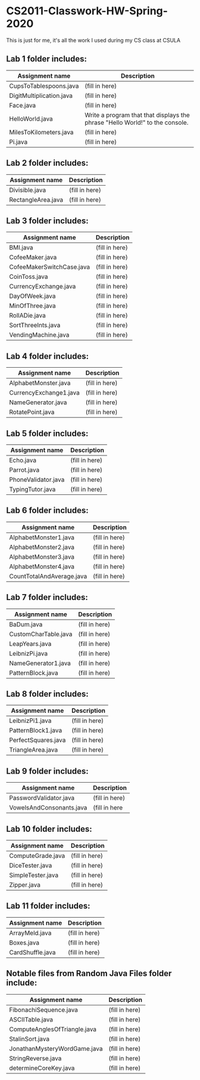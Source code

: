 # CS2011-Classwork-HW-Spring-2020
This is just for me, it's all the work I used during my CS class at CSULA
## Lab 1 folder includes:
Assignment name  | Description
-------------    | -------------
CupsToTablespoons.java     | (fill in here)
DigitMultiplication.java     | (fill in here)
Face.java     | (fill in here)
HelloWorld.java     | Write a program that that displays the phrase "Hello World!" to the console.
MilesToKilometers.java     | (fill in here)
Pi.java     | (fill in here)

## Lab 2 folder includes:
Assignment name  | Description
-------------    | -------------
Divisible.java     | (fill in here)
RectangleArea.java     | (fill in here)

## Lab 3 folder includes:
Assignment name  | Description
-------------    | -------------
BMI.java     | (fill in here)
CofeeMaker.java     | (fill in here)
CofeeMakerSwitchCase.java     | (fill in here)
CoinToss.java     | (fill in here)
CurrencyExchange.java     | (fill in here)
DayOfWeek.java     | (fill in here)
MinOfThree.java     | (fill in here)
RollADie.java     | (fill in here)
SortThreeInts.java     | (fill in here)
VendingMachine.java     | (fill in here)

## Lab 4 folder includes:
Assignment name  | Description
-------------    | -------------
AlphabetMonster.java     | (fill in here)
CurrencyExchange1.java     | (fill in here)
NameGenerator.java     | (fill in here)
RotatePoint.java     | (fill in here)

## Lab 5 folder includes:
Assignment name  | Description
-------------    | -------------
Echo.java     | (fill in here)
Parrot.java     | (fill in here)
PhoneValidator.java     | (fill in here)
TypingTutor.java     | (fill in here)

## Lab 6 folder includes:
Assignment name  | Description
-------------    | -------------
AlphabetMonster1.java     | (fill in here)
AlphabetMonster2.java     | (fill in here)
AlphabetMonster3.java     | (fill in here)
AlphabetMonster4.java     | (fill in here)
CountTotalAndAverage.java     | (fill in here)

## Lab 7 folder includes:
Assignment name  | Description
-------------    | -------------
BaDum.java     | (fill in here)
CustomCharTable.java     | (fill in here)
LeapYears.java     | (fill in here)
LeibnizPi.java     | (fill in here)
NameGenerator1.java     | (fill in here)
PatternBlock.java     | (fill in here)

## Lab 8 folder includes:
Assignment name  | Description
-------------    | -------------
LeibnizPi1.java     | (fill in here)
PatternBlock1.java     | (fill in here)
PerfectSquares.java     | (fill in here)
TriangleArea.java     | (fill in here)

## Lab 9 folder includes:
Assignment name  | Description
-------------    | -------------
PasswordValidator.java     | (fill in here)
VowelsAndConsonants.java     | (fill in here

## Lab 10 folder includes:
Assignment name  | Description
-------------    | -------------
ComputeGrade.java     | (fill in here)
DiceTester.java     | (fill in here)
SimpleTester.java     | (fill in here)
Zipper.java     | (fill in here)

## Lab 11 folder includes:
Assignment name  | Description
-------------    | -------------
ArrayMeld.java     | (fill in here)
Boxes.java     | (fill in here)
CardShuffle.java     | (fill in here)

## Notable files from Random Java Files folder include:
Assignment name  | Description
-------------    | -------------
FibonachiSequence.java     | (fill in here)
ASCIITable.java     | (fill in here)
ComputeAnglesOfTriangle.java     | (fill in here)
StalinSort.java     | (fill in here)
JonathanMysteryWordGame.java     | (fill in here)
StringReverse.java     | (fill in here)
determineCoreKey.java     | (fill in here)
